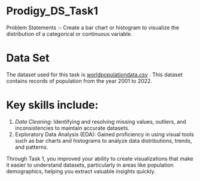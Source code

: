 # Prodigy_DS_Task1
Problem Statements :- Create a bar chart or histogram to visualize the distribution of a categorical or continuous variable. 

# Data Set
The dataset used for this task is [worldpopulationdata.csv](https://github.com/justinmadhri/Prodigy_DS_Task1/blob/a6dc750c72e5c2f7a881db0a30677856aac4a55a/worldpopulationdata.csv) . This dataset contains records of population from the year 2001 to 2022.

# Key skills include:

1. *Data Cleaning*: Identifying and resolving missing values, outliers, and inconsistencies to maintain accurate datasets.
2. Exploratory Data Analysis (EDA): Gained proficiency in using visual tools such as bar charts and histograms to analyze data distributions, trends, and patterns.

Through Task 1, you improved your ability to create visualizations that make it easier to understand datasets, particularly in areas like population demographics, helping you extract valuable insights quickly.
